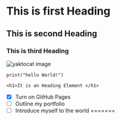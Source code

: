
# This is first Heading 
## This is second Heading 
### This is third Heading


![yaktocat image](https://octodex.github.com/images/yaktocat.png)


```
print("hello World!")
```
```
<h1>It is an Heading Element </h1>
```
- [x] Turn on GitHub Pages
- [ ] Outline my portfolio
- [ ] Introduce myself to the world
=======
